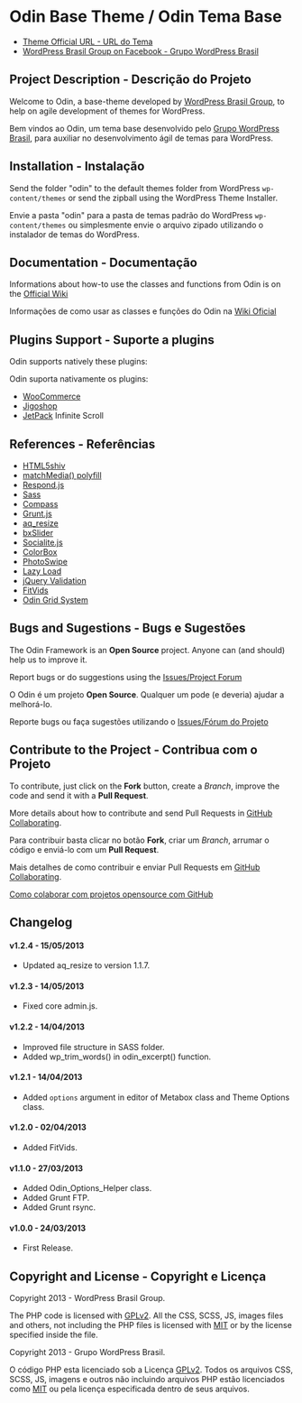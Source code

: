 # Odin Base Theme / Odin Tema Base #

* [Theme Official URL - URL do Tema](https://github.com/wpbrasil/odin)
* [WordPress Brasil Group on Facebook - Grupo WordPress Brasil](https://www.facebook.com/groups/wordpress.brasil)

## Project Description - Descrição do Projeto ##

Welcome to Odin, a base-theme developed by [WordPress Brasil Group](https://www.facebook.com/groups/wordpress.brasil), to help on agile development of themes for WordPress.

Bem vindos ao Odin, um tema base desenvolvido pelo [Grupo WordPress Brasil](https://www.facebook.com/groups/wordpress.brasil), para auxiliar no desenvolvimento ágil de temas para WordPress.

## Installation - Instalação ##

Send the folder "odin" to the default themes folder from WordPress `wp-content/themes` or send the zipball using the WordPress Theme Installer.

Envie a pasta "odin" para a pasta de temas padrão do WordPress `wp-content/themes` ou simplesmente envie o arquivo zipado utilizando o instalador de temas do WordPress.

## Documentation - Documentação ##

Informations about how-to use the classes and functions from Odin is on the [Official Wiki](https://github.com/wpbrasil/odin/wiki/_pages)

Informações de como usar as classes e funções do Odin na [Wiki Oficial](https://github.com/wpbrasil/odin/wiki/_pages)

## Plugins Support - Suporte a plugins ##

Odin supports natively these plugins:

Odin suporta nativamente os plugins:

* [WooCommerce](http://wordpress.org/extend/plugins/woocommerce/)
* [Jigoshop](http://wordpress.org/extend/plugins/jigoshop/)
* [JetPack](http://wordpress.org/extend/plugins/jetpack/) Infinite Scroll

## References - Referências ##

* [HTML5shiv](https://github.com/aFarkas/html5shiv)
* [matchMedia() polyfill](https://github.com/paulirish/matchMedia.js/)
* [Respond.js](https://github.com/scottjehl/Respond)
* [Sass](http://sass-lang.com/)
* [Compass](http://compass-style.org/)
* [Grunt.js](http://gruntjs.com/)
* [aq_resize](https://github.com/sy4mil/Aqua-Resizer)
* [bxSlider](http://bxslider.com/)
* [Socialite.js](http://socialitejs.com/)
* [ColorBox](http://www.jacklmoore.com/colorbox)
* [PhotoSwipe](http://www.photoswipe.com/)
* [Lazy Load](http://www.appelsiini.net/projects/lazyload)
* [jQuery Validation](https://github.com/jzaefferer/jquery-validation)
* [FitVids](https://github.com/davatron5000/FitVids.js)
* [Odin Grid System](https://github.com/wpbrasil/odin-grid-system)

## Bugs and Sugestions - Bugs e Sugestões ##

The Odin Framework is an **Open Source** project. Anyone can (and should) help us to improve it.

Report bugs or do suggestions using the [Issues/Project Forum](https://github.com/wpbrasil/odin/issues)

O Odin é um projeto **Open Source**. Qualquer um pode (e deveria) ajudar a melhorá-lo.

Reporte bugs ou faça sugestões utilizando o [Issues/Fórum do Projeto](https://github.com/wpbrasil/odin/issues)

## Contribute to the Project - Contribua com o Projeto ##

To contribute, just click on the **Fork** button, create a *Branch*, improve the code and send it with a **Pull Request**.

More details about how to contribute and send Pull Requests in [GitHub Collaborating](https://help.github.com/categories/63/articles).

Para contribuir basta clicar no botão **Fork**, criar um *Branch*, arrumar o código e enviá-lo com um **Pull Request**.

Mais detalhes de como contribuir e enviar Pull Requests em [GitHub Collaborating](https://help.github.com/categories/63/articles).

[Como colaborar com projetos opensource com GitHub](http://www.youtube.com/watch?v=H3olaBo83As)

## Changelog ##

#### v1.2.4 - 15/05/2013 ####

* Updated aq_resize to version 1.1.7.

#### v1.2.3 - 14/05/2013 ####

* Fixed core admin.js.

#### v1.2.2 - 14/04/2013 ####

* Improved file structure in SASS folder.
* Added wp_trim_words() in odin_excerpt() function.

#### v1.2.1 - 14/04/2013 ####

* Added `options` argument in editor of Metabox class and Theme Options class.

#### v1.2.0 - 02/04/2013 ####

* Added FitVids.

#### v1.1.0 - 27/03/2013 ####

* Added Odin_Options_Helper class.
* Added Grunt FTP.
* Added Grunt rsync.

#### v1.0.0 - 24/03/2013 ####

* First Release.

## Copyright and License - Copyright e Licença ##

Copyright 2013 - WordPress Brasil Group.

The PHP code is licensed with [GPLv2](http://www.gnu.org/licenses/gpl-2.0.txt).
All the CSS, SCSS, JS, images files and others, not including the PHP files is licensed with [MIT](http://opensource.org/licenses/MIT) or by the license specified inside the file.

Copyright 2013 - Grupo WordPress Brasil.

O código PHP esta licenciado sob a Licença [GPLv2](http://www.gnu.org/licenses/gpl-2.0.txt). Todos os arquivos CSS, SCSS, JS, imagens e outros não incluindo arquivos PHP estão licenciados como [MIT](http://opensource.org/licenses/MIT) ou pela licença especificada dentro de seus arquivos.
